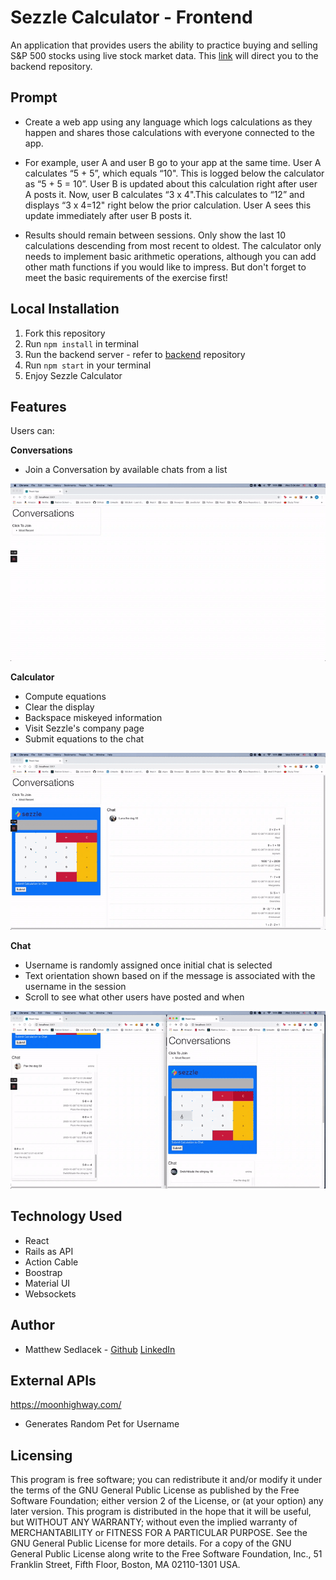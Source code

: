 # Sezzle Calculator - Frontend

An application that provides users the ability to practice buying and selling S&P 500 stocks using live stock market data. This [link](https://github.com/matthewsedlacek/sezzle-backend) will direct you to the backend repository.

## Prompt

- Create a web app using any language which logs calculations as they happen and shares those calculations with everyone connected to the app.

- For example, user A and user B go to your app at the same time. User A calculates “5 + 5”, which equals “10". This is logged below the calculator as “5 + 5 = 10”. User B is updated about this calculation right after user A posts it. Now, user B calculates “3 x 4".This calculates to “12” and displays “3 x 4=12" right below the prior calculation. User A sees this update immediately after user B posts it.

- Results should remain between sessions. Only show the last 10 calculations descending from most recent to oldest. The calculator only needs to implement basic arithmetic operations, although you can add other math functions if you would like to impress. But don't forget to meet the basic requirements of the exercise first!

## Local Installation

1. Fork this repository
2. Run `npm install` in terminal
3. Run the backend server - refer to [backend](https://github.com/matthewsedlacek/sezzle-backend) repository
4. Run `npm start` in your terminal
5. Enjoy Sezzle Calculator

## Features

Users can:

**Conversations**

- Join a Conversation by available chats from a list

![Conversations](README_assets/Conversations.gif)

**Calculator**

- Compute equations
- Clear the display
- Backspace miskeyed information
- Visit Sezzle's company page
- Submit equations to the chat

![Calculator](README_assets/Calculator.gif)

**Chat**

- Username is randomly assigned once initial chat is selected
- Text orientation shown based on if the message is associated with the username in the session
- Scroll to see what other users have posted and when

![Chat](README_assets/Chat.gif)

## Technology Used

- React
- Rails as API
- Action Cable
- Boostrap
- Material UI
- Websockets

## Author

- Matthew Sedlacek - [Github](https://github.com/matthewsedlacek) [LinkedIn](https://www.linkedin.com/in/matthew-sedlacek/)

## External APIs

https://moonhighway.com/

- Generates Random Pet for Username

## Licensing

This program is free software; you can redistribute it and/or modify it under the terms of the GNU General Public License as published by the Free Software Foundation; either version 2 of the License, or (at your option) any later version.
This program is distributed in the hope that it will be useful, but WITHOUT ANY WARRANTY; without even the implied warranty of MERCHANTABILITY or FITNESS FOR A PARTICULAR PURPOSE. See the GNU General Public License for more details.
For a copy of the GNU General Public License along write to the Free Software Foundation, Inc., 51 Franklin Street, Fifth Floor, Boston, MA 02110-1301 USA.
